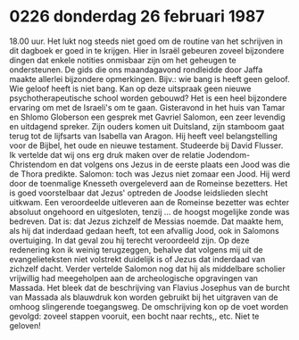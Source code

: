 # 0226 donderdag 26 februari 1987
18.00 uur. Het lukt nog steeds niet goed om de routine van het schrijven in dit dagboek er goed in te krijgen. Hier in Israël gebeuren zoveel bijzondere dingen dat enkele notities onmisbaar zijn om het geheugen te ondersteunen. De gids die ons maandagavond rondleidde door Jaffa maakte allerlei bijzondere opmerkingen. Bijv.: wie bang is heeft geen geloof. Wie geloof heeft is niet bang. Kan op deze uitspraak geen nieuwe psychotherapeutische school worden gebouwd? Het is een heel bijzondere ervaring om met de Israeli's om te gaan. Gisteravond in het huis van Tamar en Shlomo Globerson een gesprek met Gavriel Salomon, een zeer levendig en uitdagend spreker. Zijn ouders komen uit Duitsland, zijn stamboom gaat terug tot de lijfsarts van Isabella van Aragon. Hij heeft veel belangstelling voor de Bijbel, het oude en nieuwe testament. Studeerde bij David Flusser. Ik vertelde dat wij ons erg druk maken over de relatie Jodendom-Christendom en dat volgens ons Jezus in de eerste plaats een Jood was die de Thora predikte. Salomon: toch was Jezus niet zomaar een Jood. Hij werd door de toenmalige Knesseth overgeleverd aan de Romeinse bezetters. Het is goed voorstelbaar dat Jezus'  optreden de Joodse leidslieden slecht uitkwam. Een veroordeelde uitleveren aan de Romeinse bezetter was echter absoluut ongehoord en uitgesloten, tenzij ... de hoogst mogelijke zonde was bedreven. Dat is: dat Jezus zichzelf de Messias noemde. Dat maakte hem, als hij dat inderdaad gedaan heeft, tot een afvallig Jood, ook in Salomons overtuiging. In dat geval zou hij terecht veroordeeld zijn. Op deze redenering kon ik weinig terugzeggen, behalve dat volgens mij uit de evangelieteksten niet volstrekt duidelijk is of Jezus dat inderdaad van zichzelf dacht. Verder vertelde Salomon nog dat hij als middelbare scholier vrijwillig had meegeholpen aan de archeologische opgravingen van Massada. Het bleek dat de beschrijving van Flavius Josephus van de burcht van Massada als blauwdruk kon worden gebruikt bij het uitgraven van de omhoog slingerende toegangsweg. De omschrijving kon op de voet worden gevolgd: zoveel stappen vooruit, een bocht naar rechts,, etc. Niet te geloven!